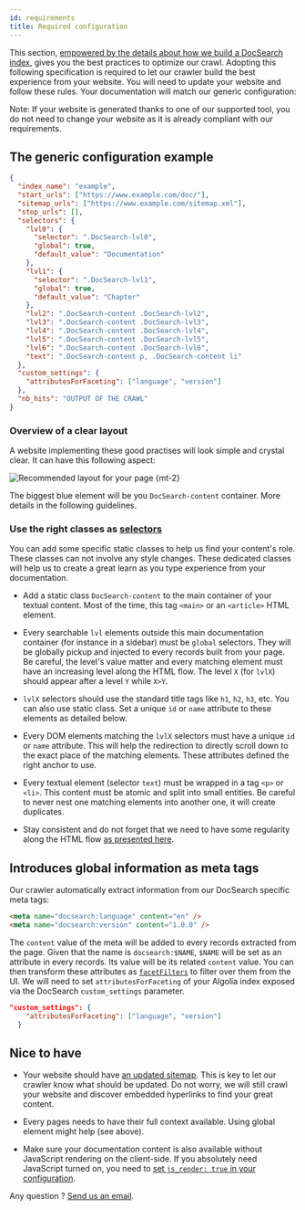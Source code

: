 ```yaml
---
id: requirements
title: Required configuration
---
```


This section, [empowered by the details about how we build a DocSearch
index][1], gives you the best practices to optimize our crawl. Adopting this
following specification is required to let our crawler build the best experience
from your website. You will need to update your website and follow these rules.
Your documentation will match our generic configuration:

Note: If your website is generated thanks to one of our supported tool, you do
not need to change your website as it is already compliant with our
requirements.

## The generic configuration example

```json
{
  "index_name": "example",
  "start_urls": ["https://www.example.com/doc/"],
  "sitemap_urls": ["https://www.example.com/sitemap.xml"],
  "stop_urls": [],
  "selectors": {
    "lvl0": {
      "selector": ".DocSearch-lvl0",
      "global": true,
      "default_value": "Documentation"
    },
    "lvl1": {
      "selector": ".DocSearch-lvl1",
      "global": true,
      "default_value": "Chapter"
    },
    "lvl2": ".DocSearch-content .DocSearch-lvl2",
    "lvl3": ".DocSearch-content .DocSearch-lvl3",
    "lvl4": ".DocSearch-content .DocSearch-lvl4",
    "lvl5": ".DocSearch-content .DocSearch-lvl5",
    "lvl6": ".DocSearch-content .DocSearch-lvl6",
    "text": ".DocSearch-content p, .DocSearch-content li"
  },
  "custom_settings": {
    "attributesForFaceting": ["language", "version"]
  },
  "nb_hits": "OUTPUT OF THE CRAWL"
}
```

### Overview of a clear layout

A website implementing these good practises will look simple and crystal clear.
It can have this following aspect:

![Recommended layout for your page][2] {mt-2}

The biggest blue element will be you `DocSearch-content` container. More details
in the following guidelines.

### Use the right classes as [selectors][3]

You can add some specific static classes to help us find your content's role.
These classes can not involve any style changes. These dedicated classes will
help us to create a great learn as you type experience from your documentation.

- Add a static class `DocSearch-content` to the main container of your textual
  content. Most of the time, this tag `<main>` or an `<article>` HTML element.

- Every searchable `lvl` elements outside this main documentation container (for
  instance in a sidebar) must be `global` selectors. They will be globally
  pickup and injected to every records built from your page. Be careful, the
  level's value matter and every matching element must have an increasing level
  along the HTML flow. The level `X` (for `lvlX`) should appear after a level
  `Y` while `X>Y`.

- `lvlX` selectors should use the standard title tags like `h1`, `h2`, `h3`,
  etc. You can also use static class. Set a unique `id` or `name` attribute to
  these elements as detailed below.

- Every DOM elements matching the `lvlX` selectors must have a unique `id` or
  `name` attribute. This will help the redirection to directly scroll down to
  the exact place of the matching elements. These attributes defined the right
  anchor to use.

- Every textual element (selector `text`) must be wrapped in a tag `<p>` or
  `<li>`. This content must be atomic and split into small entities. Be careful
  to never nest one matching elements into another one, it will create
  duplicates.

- Stay consistent and do not forget that we need to have some regularity along
  the HTML flow [as presented here][1].

## Introduces global information as meta tags

Our crawler automatically extract information from our DocSearch specific meta
tags:

```html
<meta name="docsearch:language" content="en" />
<meta name="docsearch:version" content="1.0.0" />
```

The `content` value of the meta will be added to every records extracted from
the page. Given that the name is `docsearch:$NAME`, `$NAME` will be set as an
attribute in every records. Its value will be its related `content` value. You
can then transform these attributes as [`facetFilters`][4] to filter over them
from the UI. We will need to set `attributesForFaceting` of your Algolia index
exposed via the DocSearch `custom_settings` parameter.

```json
"custom_settings": {
    "attributesForFaceting": ["language", "version"]
  }
```

## Nice to have

- Your website should have [an updated sitemap][5]. This is key to let our
  crawler know what should be updated. Do not worry, we will still crawl your
  website and discover embedded hyperlinks to find your great content.

- Every pages needs to have their full context available. Using global element
  might help (see above).

- Make sure your documentation content is also available without JavaScript
  rendering on the client-side. If you absolutely need JavaScript turned on, you
  need to [set `js_render: true` in your configuration][6].

Any question ? [Send us an email][7].

[1]: ./how-do-we-build-an-index
[2]: ../img/proper_layout.png
[3]: ./config
[4]: https://www.algolia.com/doc/guides/searching/filtering/#facet-filters
[5]: https://www.sitemaps.org/
[6]: ./config#js_render-optional
[7]: mailto:DocSearch@algolia.com
